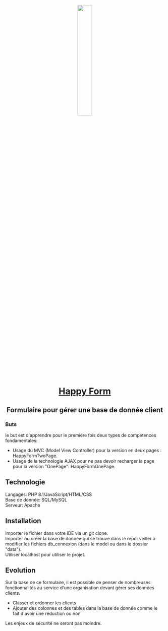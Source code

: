 <p align="center">
  <img width="30%" src="https://images.unsplash.com/photo-1556742049-0cfed4f6a45d?ixlib=rb-1.2.1&ixid=MnwxMjA3fDB8MHxwaG90by1wYWdlfHx8fGVufDB8fHx8&auto=format&fit=crop&w=1170&q=80" />
</p>

# <p align="center"><a href="https://gladform.000webhostapp.com" align="center">Happy Form </a></p>
## <p align="center"> Formulaire pour gérer une base de donnée client </p>

### Buts

le but est d'apprendre pour le première fois deux types de compétences fondamentales:
- Usage du MVC (Model View Controller) pour la version en deux pages : HappyFormTwoPage.
- Usage de la technologie AJAX pour ne pas devoir recharger la page pour la version "OnePage": HappyFormOnePage.

## Technologie

Langages: PHP 8.1/JavaScript/HTML/CSS<br/>
Base de donnée: SQL/MySQL<br/>
Serveur: Apache

## Installation

Importer le fichier dans votre IDE via un git clone.<br/>
Importer ou créer la base de donnée qui se trouve dans le repo: veiller à modifier les fichiers db_connexion (dans le model ou dans le dossier "data").<br/>
Utiliser localhost pour utiliser le projet. 

## Evolution 

Sur la base de ce formulaire, il est possible de penser de nombreuses fonctionnalités au service d'une organisation devant gérer ses données clients.
- Classer et ordonner les clients
- Ajouter des colonnes et des tables dans la base de donnée comme le fait d'avoir une réduction ou non

Les enjeux de sécurité ne seront pas moindre. 

